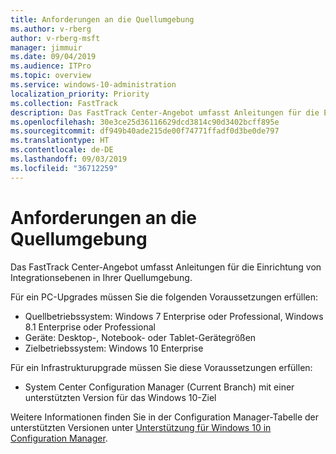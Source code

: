 ```yaml
---
title: Anforderungen an die Quellumgebung
ms.author: v-rberg
author: v-rberg-msft
manager: jimmuir
ms.date: 09/04/2019
ms.audience: ITPro
ms.topic: overview
ms.service: windows-10-administration
localization_priority: Priority
ms.collection: FastTrack
description: Das FastTrack Center-Angebot umfasst Anleitungen für die Einrichtung von Integrationsebenen in Ihrer Quellumgebung für die Bereitstellung von Windows 10.
ms.openlocfilehash: 30e3ce25d36116629dcd3814c90d3402bcff895e
ms.sourcegitcommit: df949b40ade215de00f74771ffadf0d3be0de797
ms.translationtype: HT
ms.contentlocale: de-DE
ms.lasthandoff: 09/03/2019
ms.locfileid: "36712259"
---
```

# <a name="source-environment-expectations"></a>Anforderungen an die Quellumgebung

Das FastTrack Center-Angebot umfasst Anleitungen für die Einrichtung von Integrationsebenen in Ihrer Quellumgebung.
  
Für ein PC-Upgrades müssen Sie die folgenden Voraussetzungen erfüllen:

- Quellbetriebssystem: Windows 7 Enterprise oder Professional, Windows 8.1 Enterprise oder Professional
- Geräte: Desktop-, Notebook- oder Tablet-Gerätegrößen
- Zielbetriebssystem: Windows 10 Enterprise

Für ein Infrastrukturupgrade müssen Sie diese Voraussetzungen erfüllen:   

- System Center Configuration Manager (Current Branch) mit einer unterstützten Version für das Windows 10-Ziel

Weitere Informationen finden Sie in der Configuration Manager-Tabelle der unterstützten Versionen unter [Unterstützung für Windows 10 in Configuration Manager](https://docs.microsoft.com/sccm/core/plan-design/configs/support-for-windows-10).
  

 